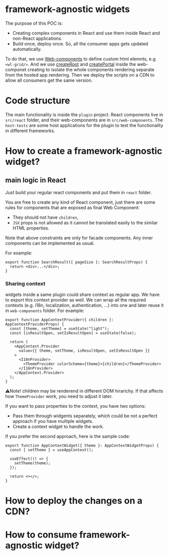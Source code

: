 # framework-agnostic widgets

The purpose of this POC is:

- Creating complex components in React and use them inside React and non-React applications.
- Build once, deploy once. So, all the consumer apps gets updated automatically.

To do that, we use [Web-components](https://developer.mozilla.org/en-US/docs/Web/API/Web_components) to define custom html elemnts, e.g `<wl-grid/>`. And we use [createRoot](https://react.dev/reference/react-dom/client/createRoot) and [createPortal](https://react.dev/reference/react-dom/createPortal) inside the web-componet creating to isolate the whole components rendering separate from the hosted app rendering. Then we deploy the scripts on a CDN to allow all consumers get the same version.

# Code structure

The main functionality is inside the `plugin` project. React components live in `src/react` folder, and their web-components are in `src/web-components`.
The `host-tests` are some host applications for the plugin to test the functionality in different frameworks.

# How to create a framework-agnostic widget?

## main logic in React

Just build your regular react components and put them in `react` folder.

You are free to create any kind of React component, just there are some rules for components that are exposed as final Web Component:

- They should not have `children`,
- `JSX` props is not allowed as it cannot be translated easily to the similar HTML properties.

Note that above constraints are only for facade components. Any inner components can be implemented as usual.

For example:

```tsx
export function SearchResult({ pageSize }: SearchResultProps) {
  return <div>...</div>;
}
```

### Sharing context

widgets inside a same plugin could share context as regular app. We have to export this context provider as well. We can wrap all the required contexts (e.g. i18n, localization, authentication, ...) into one and later reuse it in `web-components` folder. For example:

```tsx
export function AppContextProvider({ children }: AppContextProviderProps) {
  const [theme, setTheme] = useState("light");
  const [isResultOpen, setIsResultOpen] = useState(false);

  return (
    <AppContext.Provider
      value={{ theme, setTheme, isResultOpen, setIsResultOpen }}
    >
      <I18nProvider>
        <ThemeProvider colorScheme={theme}>{children}</ThemeProvider>
      </I18nProvider>
    </AppContext.Provider>
  );
}
```

⚠️Note! children may be renderend in different DOM hirarichy. If that affects how `ThemeProvider` work, you need to adjust it later.

If you want to pass properties to the context, you have two options:

- Pass them through widgents separately, which could be not a perfect approach if you have multiple widgets.
- Create a context widget to handle the work.

If you prefer the second approach, here is the sample code:

```tsx
export function AppContextWidget({ theme }: AppContextWidgetProps) {
  const { setTheme } = useAppContext();

  useEffect(() => {
    setTheme(theme);
  });

  return <></>;
}
```

# How to deploy the changes on a CDN?

# How to consume framework-agnostic widget?
